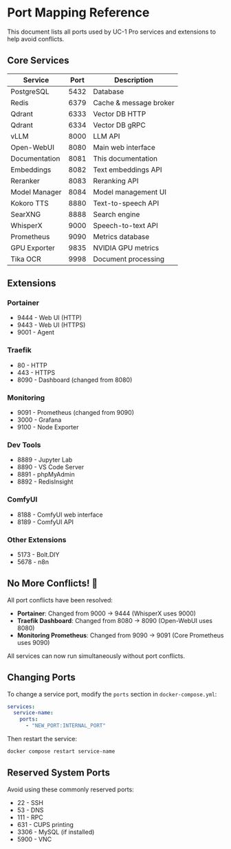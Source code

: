 # Port Mapping Reference

This document lists all ports used by UC-1 Pro services and extensions to help avoid conflicts.

## Core Services

| Service | Port | Description |
|---------|------|-------------|
| PostgreSQL | 5432 | Database |
| Redis | 6379 | Cache & message broker |
| Qdrant | 6333 | Vector DB HTTP |
| Qdrant | 6334 | Vector DB gRPC |
| vLLM | 8000 | LLM API |
| Open-WebUI | 8080 | Main web interface |
| Documentation | 8081 | This documentation |
| Embeddings | 8082 | Text embeddings API |
| Reranker | 8083 | Reranking API |
| Model Manager | 8084 | Model management UI |
| Kokoro TTS | 8880 | Text-to-speech API |
| SearXNG | 8888 | Search engine |
| WhisperX | 9000 | Speech-to-text API |
| Prometheus | 9090 | Metrics database |
| GPU Exporter | 9835 | NVIDIA GPU metrics |
| Tika OCR | 9998 | Document processing |

## Extensions

### Portainer
- 9444 - Web UI (HTTP)
- 9443 - Web UI (HTTPS)
- 9001 - Agent

### Traefik
- 80 - HTTP
- 443 - HTTPS
- 8090 - Dashboard (changed from 8080)

### Monitoring
- 9091 - Prometheus (changed from 9090)
- 3000 - Grafana
- 9100 - Node Exporter

### Dev Tools
- 8889 - Jupyter Lab
- 8890 - VS Code Server
- 8891 - phpMyAdmin
- 8892 - RedisInsight

### ComfyUI
- 8188 - ComfyUI web interface
- 8189 - ComfyUI API

### Other Extensions
- 5173 - Bolt.DIY
- 5678 - n8n

## No More Conflicts! 🎉

All port conflicts have been resolved:

- **Portainer**: Changed from 9000 → 9444 (WhisperX uses 9000)
- **Traefik Dashboard**: Changed from 8080 → 8090 (Open-WebUI uses 8080)
- **Monitoring Prometheus**: Changed from 9090 → 9091 (Core Prometheus uses 9090)

All services can now run simultaneously without port conflicts.

## Changing Ports

To change a service port, modify the `ports` section in `docker-compose.yml`:

```yaml
services:
  service-name:
    ports:
      - "NEW_PORT:INTERNAL_PORT"
```

Then restart the service:
```bash
docker compose restart service-name
```

## Reserved System Ports

Avoid using these commonly reserved ports:
- 22 - SSH
- 53 - DNS
- 111 - RPC
- 631 - CUPS printing
- 3306 - MySQL (if installed)
- 5900 - VNC